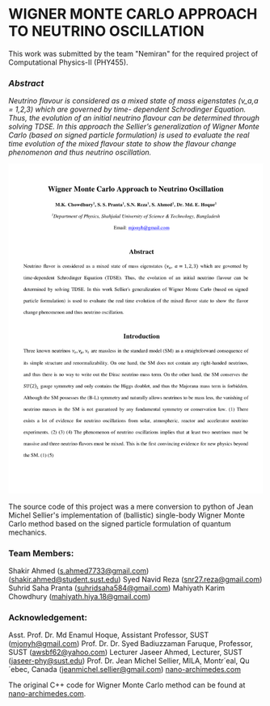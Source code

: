 # WIGNER MONTE CARLO APPROACH TO NEUTRINO OSCILLATION

This work was submitted by the team "Nemiran" for the required project of Computational Physics-II (PHY455).

### **_Abstract_**

_Neutrino flavour is considered as a mixed state of mass eigenstates (ν_a,a = 1,2,3) which are governed by time- dependent Schrodinger Equation. Thus, the evolution of an initial neutrino flavour can be determined through solving TDSE. In this approach the Sellier’s generalization of Wigner Monte Carlo (based on signed particle formulation) is used to evaluate the real time evolution of the mixed flavour state to show the flavour change phenomenon and thus neutrino oscillation._


![main pdf](main.png)



The source code of this project was a mere conversion to python of Jean Michel Sellier's implementation of (ballistic) single-body Wigner Monte Carlo method based on the signed particle formulation of quantum mechanics.

### **Team Members**:
Shakir Ahmed                (s.ahmed7733@gmail.com) (shakir.ahmed@student.sust.edu)
Syed Navid Reza             (snr27.reza@gmail.com)
Suhrid Saha Pranta          (suhridsaha584@gmail.com)
Mahiyath Karim Chowdhury    (mahiyath.hiya.18@gmail.com)

 
### **Acknowledgement**:
Asst. Prof. Dr. Md Enamul Hoque, Assistant Professor, SUST              (mjonyh@gmail.com)
Prof. Dr. Dr. Syed Badiuzzaman Faruque, Professor, SUST                 (awsbf62@yahoo.com)
Lecturer Jaseer Ahmed, Lecturer, SUST                                   (jaseer-phy@sust.edu)
Prof. Dr. Jean Michel Sellier, MILA, Montr´eal, Qu´ebec, Canada         (jeanmichel.sellier@gmail.com) [nano-archimedes.com](nano-archimedes.com)


The original C++ code for Wigner Monte Carlo method can be found at [nano-archimedes.com](nano-archimedes.com). 
